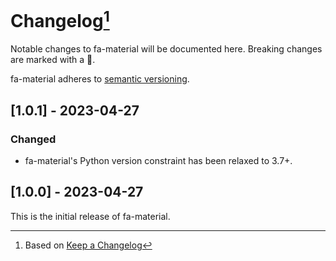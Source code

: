 # Changelog[^1]

Notable changes to fa-material will be documented here. Breaking changes are marked with a 🚩.

fa-material adheres to [semantic versioning](https://semver.org/spec/v2.0.0.html).

## <a name="1-0-1">[1.0.1] - 2023-04-27</a>

### Changed

- fa-material's Python version constraint has been relaxed to 3.7+.

## <a name="1-0-0">[1.0.0] - 2023-04-27</a>

This is the initial release of fa-material.

[^1]: Based on [Keep a Changelog](https://keepachangelog.com)

